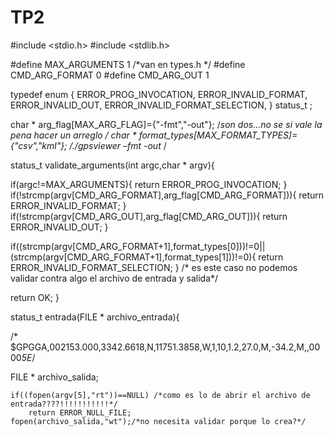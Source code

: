 # TP2

#include <stdio.h>
#include <stdlib.h>

#define MAX_ARGUMENTS 1  /*van en types.h */
#define CMD_ARG_FORMAT 0
#define CMD_ARG_OUT 1

typedef enum {
ERROR_PROG_INVOCATION,
ERROR_INVALID_FORMAT,
ERROR_INVALID_OUT,
ERROR_INVALID_FORMAT_SELECTION,
} status_t ;

char * arg_flag[MAX_ARG_FLAG]={"-fmt","-out"}; /*son dos...no se si vale la pena hacer un arreglo */
char * format_types[MAX_FORMAT_TYPES]={"csv","kml"};
/*./gpsviewer –fmt <formato> -out <salida> <entrada>*/
  
  
status_t validate_arguments(int argc,char * argv){

  if(argc!=MAX_ARGUMENTS){
		return ERROR_PROG_INVOCATION;
	}
  if(!strcmp(argv[CMD_ARG_FORMAT],arg_flag[CMD_ARG_FORMAT])){
		return ERROR_INVALID_FORMAT;
	}
  if(!strcmp(argv[CMD_ARG_OUT],arg_flag[CMD_ARG_OUT])){
		return ERROR_INVALID_OUT;
	}
  
  if((strcmp(argv[CMD_ARG_FORMAT+1],format_types[0]))!=0||(strcmp(argv[CMD_ARG_FORMAT+1],format_types[1]))!=0){
    return ERROR_INVALID_FORMAT_SELECTION;
    }
  /* es este caso no podemos validar contra algo el archivo de entrada y salida*/
  
  return OK;
  }
  
  status_t entrada(FILE * archivo_entrada){
  
 /* $GPGGA,002153.000,3342.6618,N,11751.3858,W,1,10,1.2,27.0,M,-34.2,M,,0000*5E*/
 
 FILE * archivo_salida;
 
 	if((fopen(argv[5],"rt"))==NULL) /*como es lo de abrir el archivo de entrada????!!!!!!!!!!!*/
		return ERROR_NULL_FILE;
	fopen(archivo_salida,"wt");/*no necesita validar porque lo crea?*/
	
	
